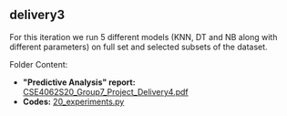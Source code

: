 ## delivery3

For this iteration we run 5 different models (KNN, DT and NB along with different parameters) on full set and selected subsets of the dataset.

Folder Content:  
- **"Predictive Analysis" report:** [CSE4062S20_Group7_Project_Delivery4.pdf](https://github.com/mustafahakkoz/CSE4062S20_Grp7/blob/master/delivery4/CSE4062S20_Group7_Project_Delivery4.pdf)  
- **Codes:** [20_experiments.py](https://github.com/mustafahakkoz/CSE4062S20_Grp7/blob/master/delivery4/20_experiments.py)  
